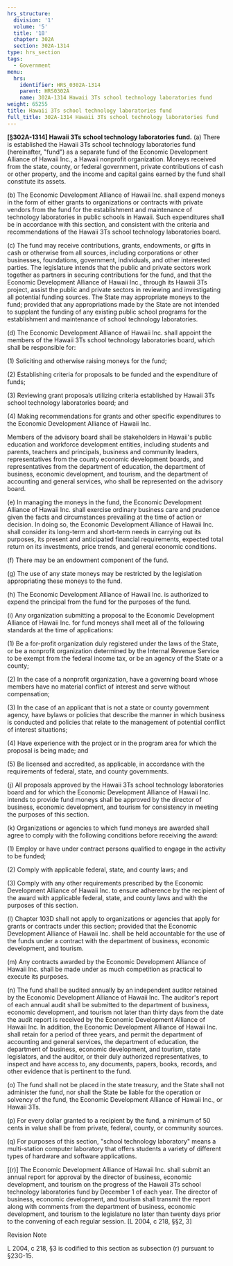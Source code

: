```yaml
---
hrs_structure:
  division: '1'
  volume: '5'
  title: '18'
  chapter: 302A
  section: 302A-1314
type: hrs_section
tags:
  - Government
menu:
  hrs:
    identifier: HRS_0302A-1314
    parent: HRS0302A
    name: 302A-1314 Hawaii 3Ts school technology laboratories fund
weight: 65255
title: Hawaii 3Ts school technology laboratories fund
full_title: 302A-1314 Hawaii 3Ts school technology laboratories fund
---
```

**[§302A-1314] Hawaii 3Ts school technology laboratories fund.** (a) There is established the Hawaii 3Ts school technology laboratories fund (hereinafter, "fund") as a separate fund of the Economic Development Alliance of Hawaii Inc., a Hawaii nonprofit organization. Moneys received from the state, county, or federal government, private contributions of cash or other property, and the income and capital gains earned by the fund shall constitute its assets.

(b) The Economic Development Alliance of Hawaii Inc. shall expend moneys in the form of either grants to organizations or contracts with private vendors from the fund for the establishment and maintenance of technology laboratories in public schools in Hawaii. Such expenditures shall be in accordance with this section, and consistent with the criteria and recommendations of the Hawaii 3Ts school technology laboratories board.

(c) The fund may receive contributions, grants, endowments, or gifts in cash or otherwise from all sources, including corporations or other businesses, foundations, government, individuals, and other interested parties. The legislature intends that the public and private sectors work together as partners in securing contributions for the fund, and that the Economic Development Alliance of Hawaii Inc., through its Hawaii 3Ts project, assist the public and private sectors in reviewing and investigating all potential funding sources. The State may appropriate moneys to the fund; provided that any appropriations made by the State are not intended to supplant the funding of any existing public school programs for the establishment and maintenance of school technology laboratories.

(d) The Economic Development Alliance of Hawaii Inc. shall appoint the members of the Hawaii 3Ts school technology laboratories board, which shall be responsible for:

(1) Soliciting and otherwise raising moneys for the fund;

(2) Establishing criteria for proposals to be funded and the expenditure of funds;

(3) Reviewing grant proposals utilizing criteria established by Hawaii 3Ts school technology laboratories board; and

(4) Making recommendations for grants and other specific expenditures to the Economic Development Alliance of Hawaii Inc.

Members of the advisory board shall be stakeholders in Hawaii's public education and workforce development entities, including students and parents, teachers and principals, business and community leaders, representatives from the county economic development boards, and representatives from the department of education, the department of business, economic development, and tourism, and the department of accounting and general services, who shall be represented on the advisory board.

(e) In managing the moneys in the fund, the Economic Development Alliance of Hawaii Inc. shall exercise ordinary business care and prudence given the facts and circumstances prevailing at the time of action or decision. In doing so, the Economic Development Alliance of Hawaii Inc. shall consider its long-term and short-term needs in carrying out its purposes, its present and anticipated financial requirements, expected total return on its investments, price trends, and general economic conditions.

(f) There may be an endowment component of the fund.

(g) The use of any state moneys may be restricted by the legislation appropriating these moneys to the fund.

(h) The Economic Development Alliance of Hawaii Inc. is authorized to expend the principal from the fund for the purposes of the fund.

(i) Any organization submitting a proposal to the Economic Development Alliance of Hawaii Inc. for fund moneys shall meet all of the following standards at the time of applications:

(1) Be a for-profit organization duly registered under the laws of the State, or be a nonprofit organization determined by the Internal Revenue Service to be exempt from the federal income tax, or be an agency of the State or a county;

(2) In the case of a nonprofit organization, have a governing board whose members have no material conflict of interest and serve without compensation;

(3) In the case of an applicant that is not a state or county government agency, have bylaws or policies that describe the manner in which business is conducted and policies that relate to the management of potential conflict of interest situations;

(4) Have experience with the project or in the program area for which the proposal is being made; and

(5) Be licensed and accredited, as applicable, in accordance with the requirements of federal, state, and county governments.

(j) All proposals approved by the Hawaii 3Ts school technology laboratories board and for which the Economic Development Alliance of Hawaii Inc. intends to provide fund moneys shall be approved by the director of business, economic development, and tourism for consistency in meeting the purposes of this section.

(k) Organizations or agencies to which fund moneys are awarded shall agree to comply with the following conditions before receiving the award:

(1) Employ or have under contract persons qualified to engage in the activity to be funded;

(2) Comply with applicable federal, state, and county laws; and

(3) Comply with any other requirements prescribed by the Economic Development Alliance of Hawaii Inc. to ensure adherence by the recipient of the award with applicable federal, state, and county laws and with the purposes of this section.

(l) Chapter 103D shall not apply to organizations or agencies that apply for grants or contracts under this section; provided that the Economic Development Alliance of Hawaii Inc. shall be held accountable for the use of the funds under a contract with the department of business, economic development, and tourism.

(m) Any contracts awarded by the Economic Development Alliance of Hawaii Inc. shall be made under as much competition as practical to execute its purposes.

(n) The fund shall be audited annually by an independent auditor retained by the Economic Development Alliance of Hawaii Inc. The auditor's report of each annual audit shall be submitted to the department of business, economic development, and tourism not later than thirty days from the date the audit report is received by the Economic Development Alliance of Hawaii Inc. In addition, the Economic Development Alliance of Hawaii Inc. shall retain for a period of three years, and permit the department of accounting and general services, the department of education, the department of business, economic development, and tourism, state legislators, and the auditor, or their duly authorized representatives, to inspect and have access to, any documents, papers, books, records, and other evidence that is pertinent to the fund.

(o) The fund shall not be placed in the state treasury, and the State shall not administer the fund, nor shall the State be liable for the operation or solvency of the fund, the Economic Development Alliance of Hawaii Inc., or Hawaii 3Ts.

(p) For every dollar granted to a recipient by the fund, a minimum of 50 cents in value shall be from private, federal, county, or community sources.

(q) For purposes of this section, "school technology laboratory" means a multi-station computer laboratory that offers students a variety of different types of hardware and software applications.

[(r)] The Economic Development Alliance of Hawaii Inc. shall submit an annual report for approval by the director of business, economic development, and tourism on the progress of the Hawaii 3Ts school technology laboratories fund by December 1 of each year. The director of business, economic development, and tourism shall transmit the report along with comments from the department of business, economic development, and tourism to the legislature no later than twenty days prior to the convening of each regular session. [L 2004, c 218, §§2, 3]

Revision Note

L 2004, c 218, §3 is codified to this section as subsection (r) pursuant to §23G-15.